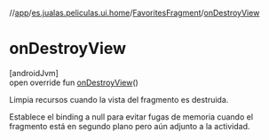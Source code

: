 //[app](../../../index.md)/[es.jualas.peliculas.ui.home](../index.md)/[FavoritesFragment](index.md)/[onDestroyView](on-destroy-view.md)

# onDestroyView

[androidJvm]\
open override fun [onDestroyView](on-destroy-view.md)()

Limpia recursos cuando la vista del fragmento es destruida.

Establece el binding a null para evitar fugas de memoria cuando el fragmento está en segundo plano pero aún adjunto a la actividad.
